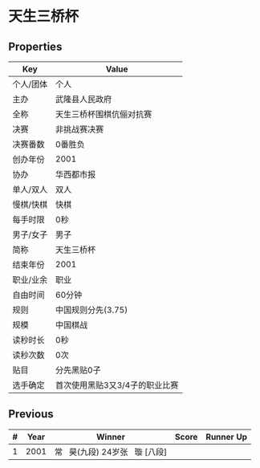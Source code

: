 # 天生三桥杯

## Properties

| Key | Value |
| --- | ----- |
| 个人/团体 | 个人 |
| 主办 | 武隆县人民政府 |
| 全称 | 天生三桥杯围棋伉俪对抗赛 |
| 决赛 | 非挑战赛决赛 |
| 决赛番数 | 0番胜负 |
| 创办年份 | 2001 |
| 协办 | 华西都市报 |
| 单人/双人 | 双人 |
| 慢棋/快棋 | 快棋 |
| 每手时限 | 0秒 |
| 男子/女子 | 男子 |
| 简称 | 天生三桥杯 |
| 结束年份 | 2001 |
| 职业/业余 | 职业 |
| 自由时间 | 60分钟 |
| 规则 | 中国规则分先(3.75) |
| 规模 | 中国棋战 |
| 读秒时长 | 0秒 |
| 读秒次数 | 0次 |
| 贴目 | 分先黑贴0子 |
| 选手确定 | 首次使用黑贴3又3/4子的职业比赛 |

## Previous

| # | Year | Winner | Score | Runner Up |
| --- | --- | --- | --- | --- |
| 1 | 2001 | 常   昊(九段) 24岁张   璇 [八段] |  |  |

